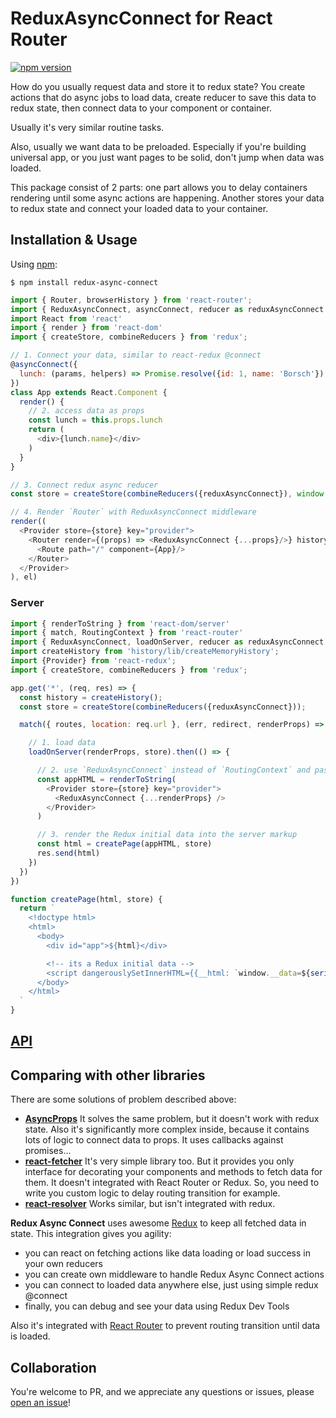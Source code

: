 ReduxAsyncConnect for React Router
============
[![npm version](https://img.shields.io/npm/v/redux-async-connect.svg?style=flat-square)](https://www.npmjs.com/package/redux-async-connect)

How do you usually request data and store it to redux state?
You create actions that do async jobs to load data, create reducer to save this data to redux state,
then connect data to your component or container.

Usually it's very similar routine tasks.

Also, usually we want data to be preloaded. Especially if you're building universal app,
or you just want pages to be solid, don't jump when data was loaded.

This package consist of 2 parts: one part allows you to delay containers rendering until some async actions are happening.
Another stores your data to redux state and connect your loaded data to your container.

## Installation & Usage

Using [npm](https://www.npmjs.com/):

    $ npm install redux-async-connect

```js
import { Router, browserHistory } from 'react-router';
import { ReduxAsyncConnect, asyncConnect, reducer as reduxAsyncConnect } from 'redux-async-connect'
import React from 'react'
import { render } from 'react-dom'
import { createStore, combineReducers } from 'redux';

// 1. Connect your data, similar to react-redux @connect
@asyncConnect({
  lunch: (params, helpers) => Promise.resolve({id: 1, name: 'Borsch'})
})
class App extends React.Component {
  render() {
    // 2. access data as props
    const lunch = this.props.lunch
    return (
      <div>{lunch.name}</div>
    )
  }
}

// 3. Connect redux async reducer
const store = createStore(combineReducers({reduxAsyncConnect}), window.__data);

// 4. Render `Router` with ReduxAsyncConnect middleware
render((
  <Provider store={store} key="provider">
    <Router render={(props) => <ReduxAsyncConnect {...props}/>} history={browserHistory}>
      <Route path="/" component={App}/>
    </Router>
  </Provider>
), el)
```

### Server

```js
import { renderToString } from 'react-dom/server'
import { match, RoutingContext } from 'react-router'
import { ReduxAsyncConnect, loadOnServer, reducer as reduxAsyncConnect } from 'redux-async-connect'
import createHistory from 'history/lib/createMemoryHistory';
import {Provider} from 'react-redux';
import { createStore, combineReducers } from 'redux';

app.get('*', (req, res) => {
  const history = createHistory();
  const store = createStore(combineReducers({reduxAsyncConnect}));

  match({ routes, location: req.url }, (err, redirect, renderProps) => {

    // 1. load data
    loadOnServer(renderProps, store).then(() => {

      // 2. use `ReduxAsyncConnect` instead of `RoutingContext` and pass it `renderProps`
      const appHTML = renderToString(
        <Provider store={store} key="provider">
          <ReduxAsyncConnect {...renderProps} />
        </Provider>
      )

      // 3. render the Redux initial data into the server markup
      const html = createPage(appHTML, store)
      res.send(html)
    })
  })
})

function createPage(html, store) {
  return `
    <!doctype html>
    <html>
      <body>
        <div id="app">${html}</div>

        <!-- its a Redux initial data -->
        <script dangerouslySetInnerHTML={{__html: `window.__data=${serialize(store.getState())};`}} charSet="UTF-8"/>
      </body>
    </html>
  `
}
```

## [API](/docs/API.MD)

## Comparing with other libraries

There are some solutions of problem described above:

- [**AsyncProps**](https://github.com/rackt/async-props)
  It solves the same problem, but it doesn't work with redux state. Also it's significantly more complex inside,
  because it contains lots of logic to connect data to props.
  It uses callbacks against promises...
- [**react-fetcher**](https://github.com/markdalgleish/react-fetcher)
  It's very simple library too. But it provides you only interface for decorating your components and methods
  to fetch data for them. It doesn't integrated with React Router or Redux. So, you need to write you custom logic
  to delay routing transition for example.
- [**react-resolver**](https://github.com/ericclemmons/react-resolver)
  Works similar, but isn't integrated with redux.

**Redux Async Connect** uses awesome [Redux](https://github.com/rackt/redux) to keep all fetched data in state.
This integration gives you agility:

- you can react on fetching actions like data loading or load success in your own reducers
- you can create own middleware to handle Redux Async Connect actions
- you can connect to loaded data anywhere else, just using simple redux @connect
- finally, you can debug and see your data using Redux Dev Tools

Also it's integrated with [React Router](https://github.com/rackt/react-router) to prevent routing transition
until data is loaded.

<!-- ## Contributors
- [Rodion Salnik](https://github.com/sars)
- [Rezonans team](https://github.com/Rezonans) -->

## Collaboration
You're welcome to PR, and we appreciate any questions or issues, please [open an issue](https://github.com/mohanrajoria/redux-async-connector/issues)!
